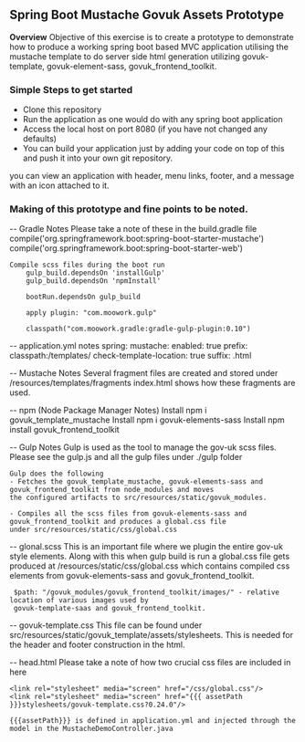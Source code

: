 ## Spring Boot  Mustache Govuk Assets Prototype

**Overview**
	Objective of this exercise is to create a prototype to demonstrate how to produce a working spring boot based MVC application utilising
	the mustache template to do server side html generation utilizing govuk-template, govuk-element-sass, govuk_frontend_toolkit.


### Simple Steps to get started

- Clone this repository
- Run the application as one would do with any spring boot application
- Access the local host on port 8080 (if you have not changed any defaults)
- You can build your application just by adding your code on top of this and push it into your own git repository.

you can view an application with header, menu links, footer, and a message with an icon attached to it.


### Making of this prototype and fine points to be noted.

-- Gradle Notes
    Please take a note of these in the build.gradle file
        compile('org.springframework.boot:spring-boot-starter-mustache')
        compile('org.springframework.boot:spring-boot-starter-web')

    Compile scss files during the boot run
        gulp_build.dependsOn 'installGulp'
        gulp_build.dependsOn 'npmInstall'

        bootRun.dependsOn gulp_build

        apply plugin: "com.moowork.gulp"

        classpath("com.moowork.gradle:gradle-gulp-plugin:0.10")

-- application.yml notes
    spring:
      mustache:
        enabled: true
        prefix: classpath:/templates/
        check-template-location: true
        suffix: .html

-- Mustache Notes
    Several fragment files are created and stored under /resources/templates/fragments
    index.html shows how these fragments are used.

-- npm (Node Package Manager Notes)
    Install npm i govuk_template_mustache
    Install npm i govuk-elements-sass
    Install npm install govuk_frontend_toolkit

-- Gulp Notes
    Gulp is used as the tool to manage the gov-uk scss files. Please see the gulp.js and all the gulp files
    under ./gulp folder

    Gulp does the following
    - Fetches the govuk_template_mustache, govuk-elements-sass and govuk_frontend_toolkit from node_modules and moves
    the configured artifacts to src/resources/static/govuk_modules.

    - Compiles all the scss files from govuk-elements-sass and govuk_frontend_toolkit and produces a global.css file
    under src/resources/static/css/global.css

-- glonal.scss
     This is an important file where we plugin the entire gov-uk style elements. Along with this when gulp build is run
     a global.css file gets produced at /resources/static/css/global.css which contains compiled css elements from
     govuk-elements-sass and govuk_frontend_toolkit.

     $path: "/govuk_modules/govuk_frontend_toolkit/images/" - relative location of various images used by
     govuk-template-saas and govuk_frontend_toolkit.


-- govuk-template.css
    This file can be found under src/resources/static/govuk_template/assets/stylesheets. This is needed for the header
    and footer construction in the html.

-- head.html
    Please take a note of how two crucial css files are included in here

    <link rel="stylesheet" media="screen" href="/css/global.css"/>
    <link rel="stylesheet" media="screen" href="{{{ assetPath }}}stylesheets/govuk-template.css?0.24.0"/>

    {{{assetPath}}} is defined in application.yml and injected through the model in the MustacheDemoController.java

